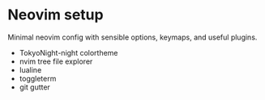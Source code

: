 # Neovim setup

Minimal neovim config with sensible options, keymaps, and useful plugins.

- TokyoNight-night colortheme
- nvim tree file explorer
- lualine
- toggleterm
- git gutter

